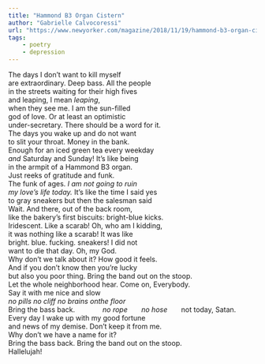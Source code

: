 ```yaml
---
title: "Hammond B3 Organ Cistern"
author: "Gabrielle Calvocoressi"
url: "https://www.newyorker.com/magazine/2018/11/19/hammond-b3-organ-cistern"
tags: 
    - poetry
    - depression
---
```


The days I don’t want to kill myself<br>
are extraordinary. Deep bass. All the people<br>
in the streets waiting for their high fives<br>
and leaping, I mean *leaping*,<br>
when they see me. I am the sun-filled<br>
god of love. Or at least an optimistic<br>
under-secretary. There should be a word for it.<br>
The days you wake up and do not want<br>
to slit your throat. Money in the bank.<br>
Enough for an iced green tea every weekday<br>
*and* Saturday and Sunday! It’s like being<br>
in the armpit of a Hammond B3 organ.<br>
Just reeks of gratitude and funk.<br>
The funk of ages. *I am not going to ruin<br>
my love’s life today.* It’s like the time I said yes<br>
to gray sneakers but then the salesman said<br>
Wait. And there, out of the back room,<br>
like the bakery’s first biscuits: bright-blue kicks.<br>
Iridescent. Like a scarab! Oh, who am I kidding,<br>
it was nothing like a scarab! It was like<br>
bright. blue. fucking. sneakers! I did not<br>
want to die that day. Oh, my God.<br>
Why don’t we talk about it? How good it feels.<br>
And if you don’t know then you’re lucky<br>
but also you poor thing. Bring the band out on the stoop.<br>
Let the whole neighborhood hear. Come on, Everybody.<br>
Say it with me nice and slow<br>
    *no pills   no cliff    no brains onthe floor*<br>
Bring the bass back.    *no rope  no hose*  not today, Satan.<br>
Every day I wake up with my good fortune<br>
and news of my demise. Don’t keep it from me.<br>
Why don’t we have a name for it?<br>
Bring the bass back. Bring the band out on the stoop.<br>
Hallelujah!